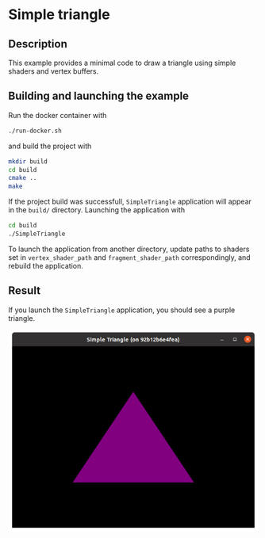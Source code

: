 # Simple triangle

## Description

This example provides a minimal code to draw a triangle using simple shaders and vertex buffers.

## Building and launching the example

Run the docker container with

```bash
./run-docker.sh
```

and build the project with

```bash
mkdir build
cd build
cmake ..
make
```

If the project build was successfull,
`SimpleTriangle` application will appear in the `build/` directory.
Launching the application with

```bash
cd build
./SimpleTriangle
```

To launch the application from another directory, update paths to shaders set in
`vertex_shader_path` and `fragment_shader_path` correspondingly, and rebuild the application.

## Result

If you launch the `SimpleTriangle` application, you should see a purple triangle.

![Screenshot](simple_triangle.png)
